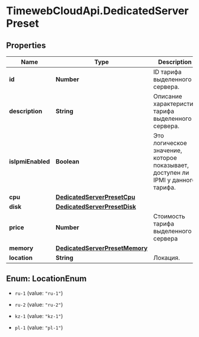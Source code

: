 # TimewebCloudApi.DedicatedServerPreset

## Properties

Name | Type | Description | Notes
------------ | ------------- | ------------- | -------------
**id** | **Number** | ID тарифа выделенного сервера. | 
**description** | **String** | Описание характеристик тарифа выделенного сервера. | 
**isIpmiEnabled** | **Boolean** | Это логическое значение, которое показывает, доступен ли IPMI у данного тарифа. | 
**cpu** | [**DedicatedServerPresetCpu**](DedicatedServerPresetCpu.md) |  | 
**disk** | [**DedicatedServerPresetDisk**](DedicatedServerPresetDisk.md) |  | 
**price** | **Number** | Стоимость тарифа выделенного сервера | [optional] 
**memory** | [**DedicatedServerPresetMemory**](DedicatedServerPresetMemory.md) |  | 
**location** | **String** | Локация. | 



## Enum: LocationEnum


* `ru-1` (value: `"ru-1"`)

* `ru-2` (value: `"ru-2"`)

* `kz-1` (value: `"kz-1"`)

* `pl-1` (value: `"pl-1"`)




